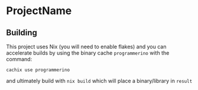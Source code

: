 # ProjectName

## Building

This project uses Nix (you will need to enable flakes) and you can accelerate builds by using the binary cache `programmerino` with the command:
```
cachix use programmerino
```

and ultimately build with `nix build` which will place a binary/library in `result`